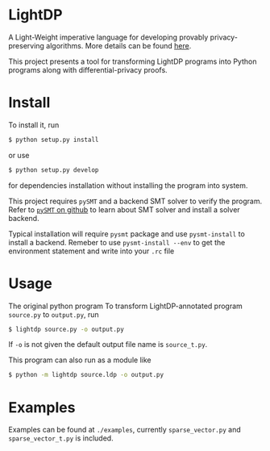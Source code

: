 # LightDP

A Light-Weight imperative language for developing provably privacy-preserving algorithms.
More details can be found [here](http://www.cse.psu.edu/~dbz5017/pub/popl17.pdf).

This project presents a tool for transforming LightDP programs into Python programs along with differential-privacy proofs.

# Install

To install it, run

```bash
$ python setup.py install
```

or use 

```bash
$ python setup.py develop
```

for dependencies installation without installing the program into system.

This project requires `pySMT` and a backend SMT solver to verify the program. Refer to [`pySMT` on github](http://www.pysmt.org) to learn about SMT solver and install a solver backend.

Typical installation will require `pysmt` package and use `pysmt-install` to install a backend. Remeber to use `pysmt-install --env` to get the environment statement and write into your `.rc` file

# Usage

The original python program 
To transform LightDP-annotated program `source.py` to `output.py`, run

```bash
$ lightdp source.py -o output.py
```

If `-o` is not given the default output file name is `source_t.py`.

This program can also run as a module like

```bash
$ python -m lightdp source.ldp -o output.py
```

# Examples

Examples can be found at `./examples`, currently `sparse_vector.py` and `sparse_vector_t.py` is included.